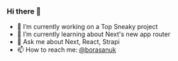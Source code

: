 ### Hi there 👋

<!--
**bsanuk/bsanuk** is a ✨ _special_ ✨ repository because its `README.md` (this file) appears on your GitHub profile.

Here are some ideas to get you started:

- 🔭 I’m currently working on ...
- 🌱 I’m currently learning ...
- 👯 I’m looking to collaborate on ...
- 🤔 I’m looking for help with ...
- 💬 Ask me about ...
- 📫 How to reach me: ...
- 😄 Pronouns: ...
- ⚡ Fun fact: ...
-->

- 🔭 I’m currently working on a Top Sneaky project 
- 🌱 I’m currently learning about Next's new app router
- 💬 Ask me about Next, React, Strapi
- 📫 How to reach me: [@borasanuk](https://twitter.com/borasanuk)
